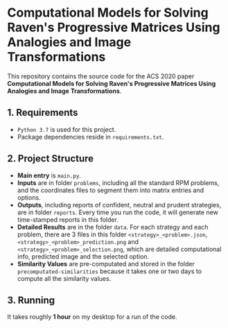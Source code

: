 # Computational Models for Solving Raven's Progressive Matrices Using Analogies and Image Transformations

This repository contains the source code for the ACS 2020 paper **Computational Models for Solving Raven's Progressive Matrices Using Analogies and Image Transformations**.

## 1. Requirements
* `Python 3.7` is used for this project.
* Package dependencies reside in `requirements.txt`.

## 2. Project Structure
* **Main entry** is `main.py`.
* **Inputs** are in folder `problems`, including all the standard RPM problems, and the coordinates files to segment them into matrix entries and options.
* **Outputs**, including reports of confident, neutral and prudent strategies, are in folder `reports`. Every time you run the code, it will generate new time-stamped reports in this folder.
* **Detailed Results** are in the folder `data`. For each strategy and each problem, there are 3 files in this folder `<strategy>_<problem>.json`, `<strategy>_<problem>_prediction.png` and `<strategy>_<problem>_selection.png`, which are detailed computational info, predicted image and the selected option.
* **Similarity Values** are pre-computated and stored in the folder `precomputated-similarities` because it takes one or two days to compute all the similarity values.

## 3. Running
It takes roughly **1 hour** on my desktop for a run of the code.


